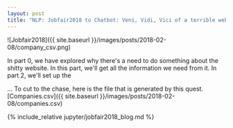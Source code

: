 ```yaml
---
layout: post
title: "NLP: Jobfair2018 to Chatbot: Veni, Vidi, Vici of a terrible website. (Part1: Scrape by Request)"
---
```

![Jobfair2018]({{ site.baseurl }}/images/posts/2018-02-08/company_csv.png)

In part 0, we have explored why there's a need to do something about the shitty website. In this part, we'll get all the information we need from it. In part 2, we'll set up the

... To cut to the chase, here is the file that is generated by this quest.
[Companies.csv]({{ site.baseurl }}/images/posts/2018-02-08/companies.csv)

{% include_relative jupyter/jobfair2018_blog.md %}
